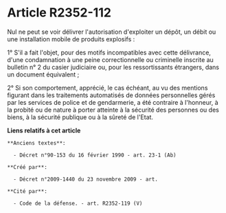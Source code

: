 # Article R2352-112

Nul ne peut se voir délivrer l'autorisation d'exploiter un dépôt, un débit ou une installation mobile de produits explosifs :

1° S'il a fait l'objet, pour des motifs incompatibles avec cette délivrance, d'une condamnation à une peine correctionnelle
ou criminelle inscrite au bulletin n° 2 du casier judiciaire ou, pour les ressortissants étrangers, dans un document
équivalent ;

2° Si son comportement, apprécié, le cas échéant, au vu des mentions figurant dans les traitements automatisés de données
personnelles gérés par les services de police et de gendarmerie, a été contraire à l'honneur, à la probité ou de nature à
porter atteinte à la sécurité des personnes ou des biens, à la sécurité publique ou à la sûreté de l'Etat.

**Liens relatifs à cet article**

	**Anciens textes**:

	  - Décret n°90-153 du 16 février 1990 - art. 23-1 (Ab)

	**Créé par**:

	  - Décret n°2009-1440 du 23 novembre 2009 - art.

	**Cité par**:

	  - Code de la défense. - art. R2352-119 (V)
